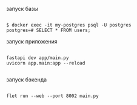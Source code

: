 запуск базы 

<code>
$ docker exec -it my-postgres psql -U postgres
postgres=# SELECT * FROM users;
</code>

запуск приложения

<code>
fastapi dev app/main.py
uvicorn app.main:app --reload

</code>

запуск бэкенда

<code>
flet run --web --port 8002 main.py
</code>